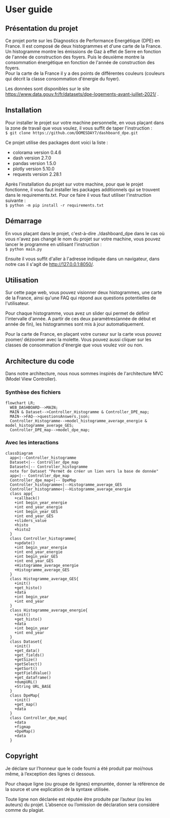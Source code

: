# User guide
## Présentation du projet
Ce projet porte sur les Diagnostics de Performance Energétique (DPE) en France. Il est composé de deux histogrammes et d'une carte de la France.\
Un histogramme montre les émissions de Gaz à effet de Serre en fonction de l'année de construction des foyers. Puis le deuxième montre la consommation énergétique en fonction de l'année de construction des foyers.\
Pour la carte de la France il y a des points de différentes couleurs (couleurs qui décrit la classe consommation d'énergie du foyer).

Les données sont disponibles sur le site https://www.data.gouv.fr/fr/datasets/dpe-logements-avant-juillet-2021/ .

## Installation
Pour installer le projet sur votre machine personnelle, en vous plaçant dans la zone de travail que vous voulez, il vous suffit de taper l'instruction : \
`$ git clone https://github.com/DOMESDAY7/dashboard_dpe.git`

Ce projet utilise des packages dont voici la liste : 
+ colorama version 0.4.6
+ dash version 2.7.0
+ pandas version 1.5.0
+ plotly version 5.10.0
+ requests version 2.28.1

Après l'installation du projet sur votre machine, pour que le projet fonctionne, il vous faut installer les packages additionnels qui se trouvent dans le requirements.txt. Pour ce faire il vous faut utiliser l'instruction suivante : \
`$ python -m pip install -r requirements.txt`

## Démarrage
En vous plaçant dans le projet, c'est-à-dire ./dashboard_dpe dans le cas où vous n'avez pas changé le nom du projet sur votre machine, vous pouvez lancer le programme en utilisant l'instruction : \
`$ python main.py`

Ensuite il vous suffit d'aller à l'adresse indiquée dans un navigateur, dans notre cas il s'agit de http://127.0.0.1:8050/.

## Utilisation
Sur cette page web, vous pouvez visionner deux histogrammes, une carte de la France, ainsi qu'une FAQ qui répond aux questions potentielles de l'utilisateur. 

Pour chaque histogramme, vous avez un slider qui permet de définir l'intervalle d'année. A partir de ces deux paramètres(année de début et année de fin), les histogrammes sont mis à jour automatiquement. 

Pour la carte de France, en plaçant votre curseur sur la carte vous pouvez zoomer/ dézoomer avec la molette. Vous pouvez aussi cliquer sur les classes de consommation d'énergie que vous voulez voir ou non.

## Architecture du code
Dans notre architecture, nous nous sommes inspirés de l'architecture MVC (Model View Controller).
### Synthèse des fichiers
```mermaid
flowchart LR;
  WEB_DASHBOARD-->MAIN;
  MAIN & Dataset-->Controller_Histogramme & Controller_DPE_map;
  MAIN-->FAQ-->questionsAnswers.json;
  Controller_Histogramme-->model_histogramme_average_energie & model_histogramme_average_GES;
  Controller_DPE_map-->model_dpe_map;
```
### Avec les interactions
```mermaid
classDiagram
  app<|--Controller_histogramme
  Dataset<|-- Controller_dpe_map
  Dataset<|-- Controller_histogramme
  note for Dataset "Permet de créer un lien vers la base de donnée"
  app<|-- Controller_dpe_map
  Controller_dpe_map<|-- DpeMap
  Controller_histogramme<|--Histogramme_average_GES
  Controller_histogramme<|--Histogramme_average_energie
  class app{
    +callback()
    +int begin_year_energie
    +int end_year_energie
    +int begin_year_GES
    +int end_year_GES
    +sliders_value
    +histo
    +histo2
  }
  class Controller_histogramme{
    +update()
    +int begin_year_energie
    +int end_year_energie
    +int begin_year_GES
    +int end_year_GES
    +Histogramme_average_energie
    +Histogramme_average_GES
  }
  class Histogramme_average_GES{
    +init()
    +get_histo()
    +data
    +int begin_year
    +int end_year
  }
  class Histogramme_average_energie{
    +init()
    +get_histo()
    +data
    +int begin_year
    +int end_year
  }
  class Dataset{
    +init()
    +get_data()
    +get_fields()
    +getSize()
    +getSelect()
    +getSort()
    +getFieldValue()
    +get_dataframe()
    +dumpURL()
    +String URL_BASE
  }
  class DpeMap{
    +init()
    +get_map()
    +data
  }
  class Controller_dpe_map{
    +data
    +figmap
    +DpeMap()
    +data
  }
```



## Copyright
Je déclare sur l’honneur que le code fourni a été produit par moi/nous même, à l’exception des lignes ci dessous.

Pour chaque ligne (ou groupe de lignes) empruntée, donner la référence de la source et une explication de la syntaxe utilisée.

Toute ligne non déclarée est réputée être produite par l’auteur (ou les auteurs) du projet. L’absence ou l’omission de déclaration sera considéré comme du plagiat.